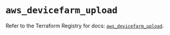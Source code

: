 # `aws_devicefarm_upload`

Refer to the Terraform Registry for docs: [`aws_devicefarm_upload`](https://registry.terraform.io/providers/hashicorp/aws/6.4.0/docs/resources/devicefarm_upload).
